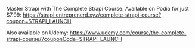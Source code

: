Master Strapi with The Complete Strapi Course: 
Available on Podia for just $7.99:
https://strapi.entreprenerd.xyz/complete-strapi-course?coupon=STRAPI_LAUNCH

Also available on Udemy:
https://www.udemy.com/course/the-complete-strapi-course/?couponCode=STRAPI_LAUNCH
